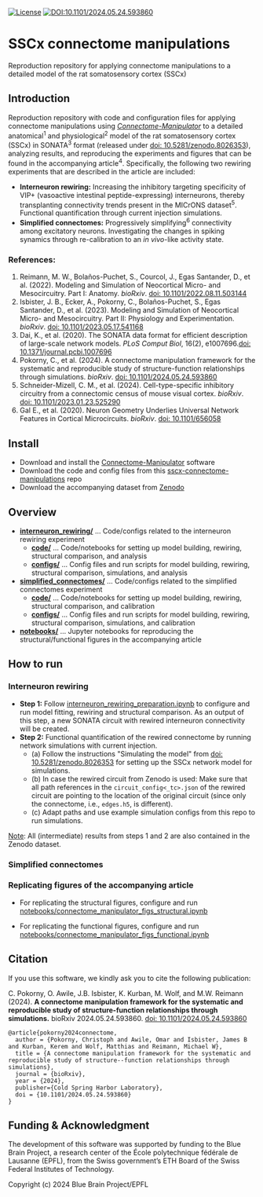[![License](https://img.shields.io/badge/License-Apache_2.0-blue.svg)](https://opensource.org/licenses/Apache-2.0)
[![DOI:10.1101/2024.05.24.593860](http://img.shields.io/badge/DOI-10.1101/2024.05.24.593860-B31B1B.svg)](https://doi.org/10.1101/2024.05.24.593860)

# SSCx connectome manipulations

Reproduction repository for applying connectome manipulations to a detailed model of the rat somatosensory cortex (SSCx)


## Introduction

Reproduction repository with code and configuration files for applying connectome manipulations using [_Connectome-Manipulator_](https://github.com/BlueBrain/connectome-manipulator) to a detailed anatomical<sup>1</sup> and physiological<sup>2</sup> model of the rat somatosensory cortex (SSCx) in SONATA<sup>3</sup> format (released under [doi: 10.5281/zenodo.8026353](https://doi.org/10.5281/zenodo.8026353)), analyzing results, and reproducing the experiments and figures that can be found in the accompanying article<sup>4</sup>. Specifically, the following two rewiring experiments that are described in the article are included:
- __Interneuron rewiring:__ Increasing the inhibitory targeting specificity of VIP+ (vasoactive intestinal peptide-expressing) interneurons, thereby transplanting connectivity trends present in the MICrONS dataset<sup>5</sup>. Functional quantification through current injection simulations.
- __Simplified connectomes:__ Progressively simplifying<sup>6</sup> connectivity among excitatory neurons. Investigating the changes in spiking synamics through re-calibration to an _in vivo_-like activity state.

### References:

1. Reimann, M. W., Bolaños-Puchet, S., Courcol, J., Egas Santander, D., et al. (2022). Modeling and Simulation of Neocortical Micro- and Mesocircuitry. Part I: Anatomy. _bioRxiv_. [doi: 10.1101/2022.08.11.503144](https://doi.org/10.1101/2022.08.11.503144)
2. Isbister, J. B., Ecker, A., Pokorny, C., Bolaños-Puchet, S., Egas Santander, D., et al. (2023). Modeling and Simulation of Neocortical Micro- and Mesocircuitry. Part II: Physiology and Experimentation. _bioRxiv_. [doi: 10.1101/2023.05.17.541168](https://doi.org/10.1101/2023.05.17.541168)
3. Dai, K., et al. (2020). The SONATA data format for efficient description of large-scale network models. _PLoS Comput Biol_, 16(2), e1007696.[doi: 10.1371/journal.pcbi.1007696](https://doi.org/10.1371/journal.pcbi.1007696)
4. Pokorny, C., et al. (2024). A connectome manipulation framework for the systematic and reproducible study of structure-function relationships through simulations. _bioRxiv_. [doi: 10.1101/2024.05.24.593860](https://doi.org/10.1101/2024.05.24.593860)
5. Schneider-Mizell, C. M., et al. (2024). Cell-type-specific inhibitory circuitry from a connectomic census of mouse visual cortex. _bioRxiv_. [doi: 10.1101/2023.01.23.525290](https://doi.org/10.1101/2023.01.23.525290)
6. Gal E., et al. (2020). Neuron Geometry Underlies Universal Network Features in Cortical Microcircuits. _bioRxiv_. [doi: 10.1101/656058](https://doi.org/10.1101/656058)


## Install

- Download and install the [Connectome-Manipulator](https://github.com/BlueBrain/connectome-manipulator) software
- Download the code and config files from this [sscx-connectome-manipulations](https://github.com/BlueBrain/sscx-connectome-manipulations) repo
- Download the accompanying dataset from [Zenodo](https://zenodo.org/)


## Overview

- [__interneuron_rewiring/__](interneuron_rewiring/) ... Code/configs related to the interneuron rewiring experiment
  - [__code/__](interneuron_rewiring/code/) ... Code/notebooks for setting up model building, rewiring, structural comparison, and analysis
  - [__configs/__](interneuron_rewiring/configs/) ... Config files and run scripts for model building, rewiring, structural comparison, simulations, and analysis
- [__simplified_connectomes/__](simplified_connectomes/) ... Code/configs related to the simplified connectomes experiment
  - [__code/__](simplified_connectomes/code/) ... Code/notebooks for setting up model building, rewiring, structural comparison, and calibration
  - [__configs/__](simplified_connectomes/configs/) ... Config files and run scripts for model building, rewiring, structural comparison, simulations, and calibration
- [__notebooks/__](notebooks/) ... Jupyter notebooks for reproducing the structural/functional figures in the accompanying article


## How to run

### Interneuron rewiring

- __Step 1:__ Follow [interneuron_rewiring_preparation.ipynb](interneuron_rewiring/code/interneuron_rewiring_preparation.ipynb) to configure and run model fitting, rewiring and structural comparison. As an output of this step, a new SONATA circuit with rewired interneuron connectivity will be created.
- __Step 2:__ Functional quantification of the rewired connectome by running network simulations with current injection.
  - (a) Follow the instructions "Simulating the model" from [doi: 10.5281/zenodo.8026353](https://doi.org/10.5281/zenodo.8026353) for setting up the SSCx network model for simulations.
  - (b) In case the rewired circuit from Zenodo is used: Make sure that all path references in the `circuit_config<_tc>.json` of the rewired circuit are pointing to the location of the original circuit (since only the connectome, i.e., `edges.h5`, is different).
  - (c) Adapt paths and use example simulation configs from this repo to run simulations.

<u>Note</u>: All (intermediate) results from steps 1 and 2 are also contained in the Zenodo dataset.

### Simplified connectomes

### Replicating figures of the accompanying article

- For replicating the structural figures, configure and run [notebooks/connectome_manipulator_figs_structural.ipynb](notebooks/connectome_manipulator_figs_structural.ipynb)

- For replicating the functional figures, configure and run [notebooks/connectome_manipulator_figs_functional.ipynb](notebooks/connectome_manipulator_figs_functional.ipynb)


## Citation

If you use this software, we kindly ask you to cite the following publication:

C. Pokorny, O. Awile, J.B. Isbister, K. Kurban, M. Wolf, and M.W. Reimann (2024). __A connectome manipulation framework for the systematic and reproducible study of structure-function relationships through simulations.__ bioRxiv 2024.05.24.593860. [doi: 10.1101/2024.05.24.593860](https://doi.org/10.1101/2024.05.24.593860)

```
@article{pokorny2024connectome,
  author = {Pokorny, Christoph and Awile, Omar and Isbister, James B and Kurban, Kerem and Wolf, Matthias and Reimann, Michael W},
  title = {A connectome manipulation framework for the systematic and reproducible study of structure--function relationships through simulations},
  journal = {bioRxiv},
  year = {2024},
  publisher={Cold Spring Harbor Laboratory},
  doi = {10.1101/2024.05.24.593860}
}
```

## Funding & Acknowledgment

The development of this software was supported by funding to the Blue Brain Project, a research center of the École polytechnique fédérale de Lausanne (EPFL), from the Swiss government’s ETH Board of the Swiss Federal Institutes of Technology.

Copyright (c) 2024 Blue Brain Project/EPFL

